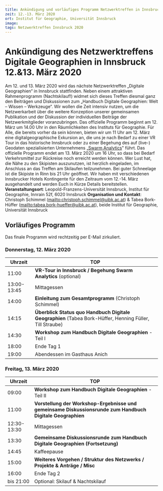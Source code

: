 ```yaml
---
title: Ankündigung und vorläufiges Programm Netzwerktreffen in Innsbruck 2020
zeit: 12.-13. März 2020
ort: Institut für Geographie, Universität Innsbruck
image: 
tags: Netzwerktreffen Innsbruck 2020
---
```

# Ankündigung des Netzwerktreffens Digitale Geographien in Innsbruck 12.&13. März 2020

Am 12. und 13. März 2020 wird das nächste Netzwerktreffen „Digitale Geographien“ in Innsbruck stattfinden. Neben einem attraktiven Rahmenprogramm (Nachtskilauf!) widmet sich dieses Treffen diesmal ganz den Beiträgen und Diskussionen zum „Handbuch Digitale Geographien: Welt – Wissen – Werkzeuge“. Wir wollen die Zeit intensiv nutzen, um die Netzwerkarbeit über die weitere Konzeption unserer gemeinsamen Publikation und der Diskussion der individuellen Beiträge der Netzwerkmitglieder voranzubringen.
Das offizielle Programm beginnt am 12. März um 14.00 Uhr in den Räumlichkeiten des Instituts für Geographie. Für Alle, die bereits vorher da sein können, bieten wir um 11 Uhr am 12. März eine digitalgeographische Exkursion an, die uns je nach Bedarf zu einer VR Tour in das historische Innsbruck oder zu einer Begehung des auf (live-) Geodaten spezialisierten Unternehmens „[Swarm Analytics](https://www.swarm-analytics.com/)" führt. Das offizielle Programm endet am 13. März 2020 um 16 Uhr, so dass bei Bedarf Verkehrsmittel zur Rückreise noch erreicht werden können. Wer Lust hat, die Nähe zu den Skipisten auszunutzen, ist herzlich eingeladen, im Anschluss an das Treffen am Skilaufen teilzunehmen. Bei guter Schneelage ist die Skipiste in Rinn bis 21 Uhr geöffnet.
Wir haben mit verschiedenen Innsbrucker Hotels Kontingente für den Zeitraum vom 12.-14. März ausgehandelt und werden Euch in Kürze Details bereitstellen.
**Veranstaltungsort**: Leopold-Franzens-Universität Innsbruck, Institut für Geographie, Innrain 52f, 6020 Innsbruck
**Organisation und Kontakt**: Christoph Schimmel ([mailto:christoph.schimmel@uibk.ac.at](christoph.schimmel@uibk.ac.at)) & Tabea Bork-Hüffer ([mailto:tabea.bork-hueffer@uibk.ac.at](tabea.bork-hueffer@uibk.ac.at)), beide Institut für Geographie, Universität Innsbruck

## Vorläufiges Programm

Das finale Programm wird rechtzeitig per E-Mail zirkuliert.

### Donnerstag, 12. März 2020

**Uhrzeit**|**TOP**
-----------|----------
11:00|**VR-Tour in Innsbruck / Begehung Swarm Analytics** (optional)
13:00-13:45|Mittagessen
14:00|**Einleitung zum Gesamtprogramm** (Christoph Schimmel)
14:15|**Überblick Status quo Handbuch Digitale Geographien** (Tabea Bork-Hüffer, Henning Füller, Till Straube)
14:30|**Workshop zum Handbuch Digitale Geographien** - Teil I
18:00|Ende Tag 1
19:00|Abendessen im Gasthaus Anich

### Freitag, 13. März 2020

**Uhrzeit**|**TOP**
-----------|----------
09:00|**Workshop zum Handbuch Digitale Geographien** - Teil II
11:00|**Vorstellung der Workshop-Ergebnisse und gemeinsame Diskussionsrunde zum Handbuch Digitale Geographien**
12:30-13:30|Mittagessen
13:30|**Gemeinsame Diskussionsrunde zum Handbuch Digitale Geographien (Fortsetzung)**
14:45|Kaffeepause
15:00|**Weiteres Vorgehen / Struktur des Netzwerks / Projekte & Anträge / Misc**
16:00|Ende Tag 2
bis 21:00|Optional: Skilauf & Nachtskilauf

